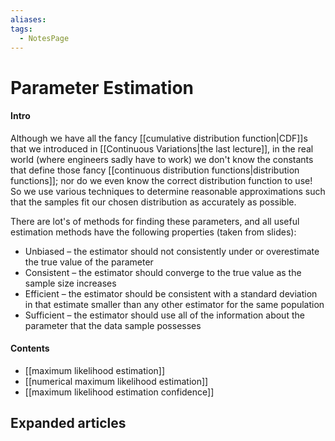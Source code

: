 ```yaml
---
aliases: 
tags:
  - NotesPage
---
```


# Parameter Estimation

#### Intro
Although we have all the fancy [[cumulative distribution function|CDF]]s that we introduced in [[Continuous Variations|the last lecture]], in the real world (where engineers sadly have to work) we don't know the constants that define those fancy [[continuous distribution functions|distribution functions]]; nor do we even know the correct distribution function to use! So we use various techniques to determine reasonable approximations such that the samples fit our chosen distribution as accurately as possible.

There are lot's of methods for finding these parameters, and all useful estimation methods have the following properties (taken from slides):
- Unbiased – the estimator should not consistently under or overestimate the true value of the parameter
- Consistent – the estimator should converge to the true value as the sample size increases
- Efficient – the estimator should be consistent with a standard deviation in that estimate smaller than any other estimator for the same population
- Sufficient – the estimator should use all of the information about the parameter that the data sample possesses

#### Contents

- [[maximum likelihood estimation]]
- [[numerical maximum likelihood estimation]]
- [[maximum likelihood estimation confidence]]
## Expanded articles
